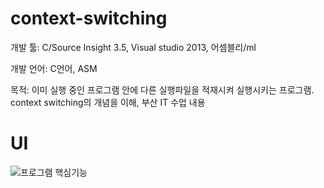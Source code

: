 # context-switching

개발 툴: C/Source Insight 3.5, Visual studio 2013, 어셈블리/ml

개발 언어: C언어, ASM

목적: 이미 실행 중인 프로그램 안에 다른 실행파일을 적재시켜 실행시키는 프로그램. context switching의 개념을 이해, 부산 IT 수업 내용


# UI
![프로그램 핵심기능](https://user-images.githubusercontent.com/28644565/136665193-082e7b83-0957-4e23-95ca-5a9dcd563647.png)
